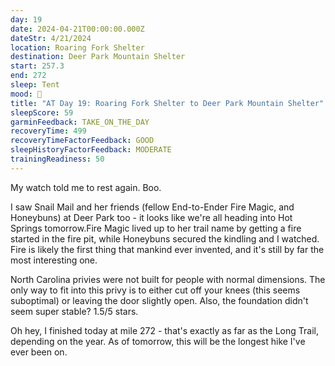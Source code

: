 ```yaml
---
day: 19
date: 2024-04-21T00:00:00.000Z
dateStr: 4/21/2024
location: Roaring Fork Shelter
destination: Deer Park Mountain Shelter
start: 257.3
end: 272
sleep: Tent
mood: 🙂
title: "AT Day 19: Roaring Fork Shelter to Deer Park Mountain Shelter"
sleepScore: 59
garminFeedback: TAKE_ON_THE_DAY
recoveryTime: 499
recoveryTimeFactorFeedback: GOOD
sleepHistoryFactorFeedback: MODERATE
trainingReadiness: 50
---
```

My watch told me to rest again. Boo.

I saw Snail Mail and her friends (fellow End-to-Ender Fire Magic, and Honeybuns) at Deer Park too - it looks like we're all heading into Hot Springs tomorrow.Fire Magic lived up to her trail name by getting a fire started in the fire pit, while Honeybuns secured the kindling and I watched. Fire is likely the first thing that mankind ever invented, and it's still by far the most interesting one.

North Carolina privies were not built for people with normal dimensions. The only way to fit into this privy is to either cut off your knees (this seems suboptimal) or leaving the door slightly open. Also, the foundation didn't seem super stable? 1.5/5 stars.

Oh hey, I finished today at mile 272 - that's exactly as far as the Long Trail, depending on the year. As of tomorrow, this will be the longest hike I've ever been on.
